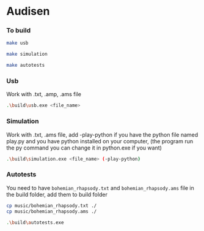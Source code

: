 # Audisen

### To build
```bash
make usb
```
```bash
make simulation
```
```bash
make autotests
```

### Usb
Work with .txt, .amp, .ams file
```bash
.\build\usb.exe <file_name>
```

### Simulation
Work with .txt, .ams file, add -play-python if you have the python file named play.py and you have python installed on your computer, (the program run the py command you can change it in python.exe if you want)
```bash
.\build\simulation.exe <file_name> (-play-python)
```

### Autotests
You need to have `bohemian_rhapsody.txt` and `bohemian_rhapsody.ams` file in the build folder, add them to build folder
```bash
cp music/bohemian_rhapsody.txt ./
cp music/bohemian_rhapsody.ams ./
```
```bash
.\build\autotests.exe
```
